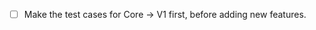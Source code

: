 <!-- Once the code is merged with default branch, remove all TODOS that are completed -->

- [ ] Make the test cases for Core -> V1 first, before adding new features.